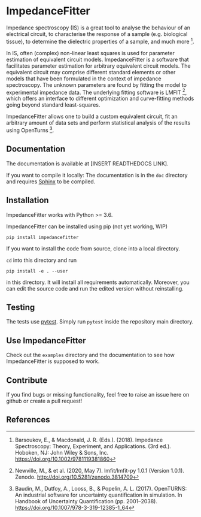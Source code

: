 ImpedanceFitter
===============

Impedance spectroscopy (IS) is a great tool to analyse the behaviour of an electrical circuit,
to characterise the response of a sample (e.g. biological tissue), to determine the dielectric 
properties of a sample, and much more [^Barsoukov2018].

[^Barsoukov2018]: Barsoukov, E., & Macdonald, J. R. (Eds.). (2018). Impedance Spectroscopy: Theory, Experiment, and Applications. (3rd ed.). Hoboken, NJ: John Wiley & Sons, Inc. https://doi.org/10.1002/9781119381860

In IS, often (complex) non-linear least squares is used for parameter estimation
of equivalent circuit models.
ImpedanceFitter is a software that facilitates parameter estimation for arbitrary equivalent circuit models.
The equivalent circuit may comprise different standard elements or 
other models that have been formulated in the context of impedance spectroscopy.
The unknown parameters are found by fitting the model to experimental impedance data.
The underlying fitting software is LMFIT [^N2019], 
which offers an interface to different optimization and curve-fitting 
methods going beyond standard least-squares.

[^N2019]: Newville, M., & et al. (2020, May 7). lmfit/lmfit-py 1.0.1 (Version 1.0.1). Zenodo. http://doi.org/10.5281/zenodo.3814709

ImpedanceFitter allows one to build a custom equivalent circuit, fit an arbitrary amount of data sets and 
perform statistical analysis of the results using OpenTurns [^Baudin2017].

[^Baudin2017]: Baudin, M., Dutfoy, A., Looss, B., & Popelin, A. L. (2017). OpenTURNS: An industrial software for uncertainty quantification in simulation. In Handbook of Uncertainty Quantification (pp. 2001–2038). https://doi.org/10.1007/978-3-319-12385-1_64

Documentation
-------------

The documentation is available at [INSERT READTHEDOCS LINK].

If you want to compile it locally:
The documentation is in the `doc`
directory and requires [Sphinx](https://www.sphinx-doc.org/en/master/usage/installation.html)
to be compiled.


Installation
------------

ImpedanceFitter works with Python >= 3.6.

ImpedanceFitter can be installed using pip
(not yet working, WIP)

```
pip install impedancefitter
```

If you want to install the code from source,
clone into a local directory.

`cd` into this directory and run

```
pip install -e . --user
```

in this directory.
It will install all requirements automatically.
Moreover, you can edit the source code and
run the edited version without reinstalling.

Testing
-------

The tests use [pytest](https://docs.pytest.org/en/latest/).
Simply run `pytest` inside the repository main directory.

Use ImpedanceFitter
-------------------

Check out the `examples` directory and the documentation to see how 
ImpedanceFitter is supposed to work.


Contribute
----------

If you find bugs or missing functionality,
feel free to raise an issue here on github
or create a pull request!

References
----------